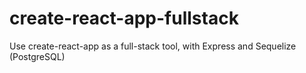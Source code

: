 # create-react-app-fullstack
Use create-react-app as a full-stack tool, with Express and Sequelize (PostgreSQL)
